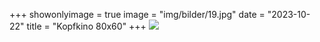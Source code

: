 +++
showonlyimage = true
image = "img/bilder/19.jpg"
date = "2023-10-22"
title = "Kopfkino 80x60"
+++
![](img/bilder/19.jpg)